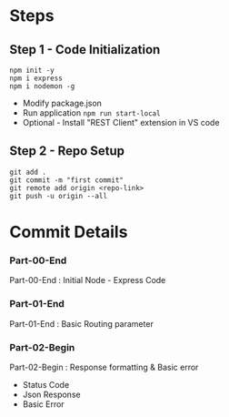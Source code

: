 # Steps

## Step 1 - Code Initialization

```
npm init -y
npm i express
npm i nodemon -g
```
- Modify package.json
- Run application `npm run start-local`
- Optional - Install "REST Client" extension in VS code

## Step 2 - Repo Setup

```
git add .
git commit -m "first commit"
git remote add origin <repo-link>
git push -u origin --all
```

# Commit Details

### Part-00-End 
Part-00-End : Initial Node - Express Code

### Part-01-End 
Part-01-End : Basic Routing parameter

### Part-02-Begin 
Part-02-Begin : Response formatting & Basic error
- Status Code
- Json Response 
- Basic Error